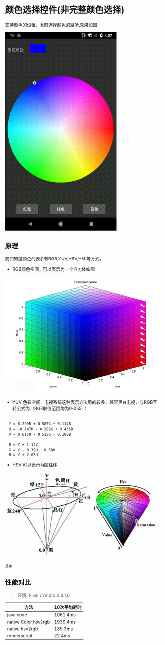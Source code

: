 # 颜色选择控件(非完整颜色选择)

支持颜色的设置，当前选择颜色的监听,效果如图

![截屏](images/colorpicker.gif)


## 原理
我们知道颜色的表示有RGB,YUV,HSV,HSL等方式。

- RGB颜色空间，可以表示为一个立方体如图

![RGB色彩空间](images/rgb_colorspace.jpg)

- YUV 色彩空间，电视系统这种表示方法用的较多，兼容黑白电视，与RGB互转公式为（RGB取值范围均为0-255）：

```

　Y = 0.299R + 0.587G + 0.114B
　U = -0.147R - 0.289G + 0.436B
　V = 0.615R - 0.515G - 0.100B

　R = Y + 1.14V
　G = Y - 0.39U - 0.58V
　B = Y + 2.03U
```

- HSV 可以表示为园柱体

![HSV色彩空间](images/hsv_colorspace.jpg)

    其中





## 性能对比

 > 环境: Pixel 2  Android 8.1.0

|  方法   |  10次平均耗时  |
|   ---  |      ---     |
| java code | 1061.4ms |
| native Color hsv2rgb | 1930.4ms |
| native hsv2rgb | 139.3ms |
| renderscript | 22.4ms |
